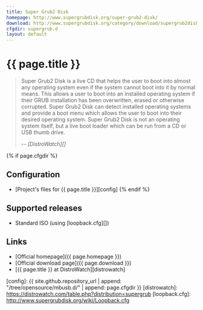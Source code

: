 ```yaml
---
title: Super Grub2 Disk
homepage: http://www.supergrubdisk.org/super-grub2-disk/
download: http://www.supergrubdisk.org/category/download/supergrub2diskdownload/
cfgdir: supergrub.d
layout: default
---
```


# {{ page.title }}

> Super Grub2 Disk is a live CD that helps the user to boot into almost any
> operating system even if the system cannot boot into it by normal means. This
> allows a user to boot into an installed operating system if their GRUB
> installation has been overwritten, erased or otherwise corrupted. Super Grub2
> Disk can detect installed operating systems and provide a boot menu which
> allows the user to boot into their desired operating system. Super Grub2 Disk
> is not an operating system itself, but a live boot loader which can be run
> from a CD or USB thumb drive.
>
> -- <cite markdown="1">[DistroWatch][]</cite>


{% if page.cfgdir %}
## Configuration

- [Project's files for {{ page.title }}][config]
{% endif %}


## Supported releases

- Standard ISO (using [loopback.cfg][])


## Links

- [Official homepage]({{ page.homepage }})
- [Official download page]({{ page.download }})
- [{{ page.title }} at DistroWatch][distrowatch]


[config]: {{ site.github.repository_url | append: "/tree/opensource/mbusb.d/" | append: page.cfgdir }}
[distrowatch]: https://distrowatch.com/table.php?distribution=supergrub
[loopback.cfg]: http://www.supergrubdisk.org/wiki/Loopback.cfg
